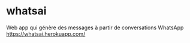 # whatsai
Web app qui génère des messages à partir de conversations WhatsApp
https://whatsai.herokuapp.com/
